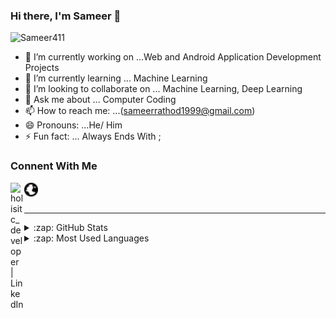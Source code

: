 ### Hi there, I'm Sameer 👋

<p align="left"> <img src="https://komarev.com/ghpvc/?username=Sameer411" alt="Sameer411" /> </p>

- 🔭 I’m currently working on ...Web and Android Application Development Projects
- 🌱 I’m currently learning ... Machine Learning
- 👯 I’m looking to collaborate on ... Machine Learning, Deep Learning
- 💬 Ask me about ... Computer Coding 
- 📫 How to reach me: ...(sameerrathod1999@gmail.com)
- 😄 Pronouns: ...He/ Him
- ⚡ Fun fact: ... Always Ends With ;

### Connent With Me 

[<img align="left" alt="holisitc_developer | LinkedIn" width="22px" src="https://cdn.jsdelivr.net/npm/simple-icons@v3/icons/linkedin.svg" />][linkedin]

[<img align="left" alt="holisitc_developer" width="22px" src="https://raw.githubusercontent.com/iconic/open-iconic/master/svg/globe.svg" />][website]

<br />
<br />


---



<details>
  <summary>:zap: GitHub Stats</summary>

  <img align="left" alt="Sameer411's GitHub Stats" src="https://github-readme-stats.vercel.app/api?username=Sameer411&show_icons=true&hide_border=true" />

</details>


<details>
  <summary>:zap: Most Used Languages</summary>

<img align="left" alt="Sameer's GitHub Top Languages" src="https://github-readme-stats.vercel.app/api/top-langs/?username=Sameer411" />

[website]: https://sameerrathod99.wordpress.com/
[linkedin]: https://www.linkedin.com/in/sameerrathod1999/
